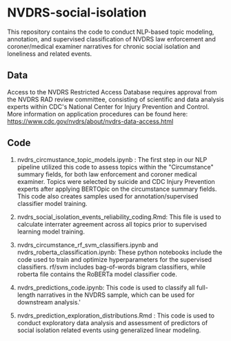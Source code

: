 # NVDRS-social-isolation
This repository contains the code to conduct NLP-based topic modeling, annotation, and supervised classification of NVDRS law enforcement and coroner/medical examiner narratives for chronic social isolation and loneliness and related events.

## Data

Access to the NVDRS Restricted Access Database requires approval from the NVDRS RAD review committee, consisting of scientific and data analysis experts within CDC's National Center for Injury Prevention and Control. More information on application procedures can be found here: 
https://www.cdc.gov/nvdrs/about/nvdrs-data-access.html

## Code

1) nvdrs_circmustance_topic_models.ipynb : The first step in our NLP pipeline utilized this code to assess topics within the "Circumstance" summary fields, for both law enforcement and coroner medical examiner. Topics were selected by suicide and CDC Injury Prevention experts after applying BERTOpic on the circumstance summary fields. This code also creates samples used for annotation/supervised classifier model training.

2) nvdrs_social_isolation_events_reliability_coding.Rmd: This file is used to calculate interrater agreement across all topics prior to supervised learning model training.
  
4) nvdrs_circumstance_rf_svm_classifiers.ipynb and nvdrs_roberta_classification.ipynb: These python notebooks include the code used to train and optimize hyperparameters for the supervised classifiers. rf/svm includes bag-of-words bigram classifiers, while roberta file contains the RoBERTa model classifier code.

5)  nvdrs_predictions_code.ipynb: This code is used to classify all full-length narratives in the NVDRS sample, which can be used for downstream analysis.'

6)  nvdrs_prediction_exploration_distributions.Rmd : This code is used to conduct exploratory data analysis and assessment of predictors of social isolation related events using generalized linear modeling. 


